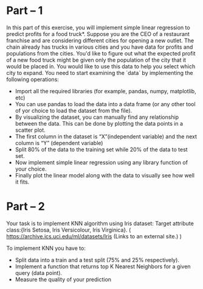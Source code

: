 # Part – 1
In this part of this exercise, you will implement simple linear regression to predict profits for a food truck*. Suppose you are the CEO of a restaurant franchise and are considering different cities for opening a new outlet. The chain already has trucks in various cities and you have data for profits and populations from the cities. You'd like to figure out what the expected profit of a new food truck might be given only the population of the city that it would be placed in. You would like to use this data to help you select which city to expand. You need to start examining the ´data´ by implementing the following operations:

- Import all the required libraries (for example, pandas, numpy, matplotlib, etc)
- You can use pandas to load the data into a data frame (or any other tool of yor choice to load the dataset from the file).
- By visualizing the dataset, you can manually find any relationship between the data. This can be done by plotting the data points in a scatter plot.
- The first column in the dataset is “X”(independent variable) and the next column is “Y” (dependent variable)
- Split 80% of the data to the training set while 20% of the data to test set.
- Now implement simple linear regression using any library function of your choice.
- Finally plot the linear model along with the data to visually see how well it fits.

# Part – 2 
Your task is to implement KNN algorithm using Iris dataset: Target attribute class:{Iris Setosa, Iris Versicolour, Iris Virginica}. ( https://archive.ics.uci.edu/ml/datasets/Iris (Links to an external site.) ) 

To implement KNN you have to:
- Split data into a train and a test split (75% and 25% respectively).
- Implement a function that returns top K Nearest Neighbors for a given query (data point).
- Measure the quality of your prediction